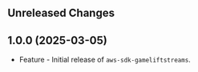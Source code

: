 Unreleased Changes
------------------

1.0.0 (2025-03-05)
------------------

* Feature - Initial release of `aws-sdk-gameliftstreams`.

